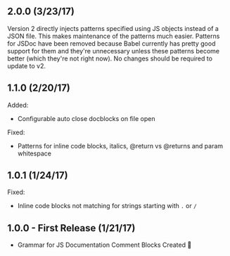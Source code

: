 ## 2.0.0 (3/23/17)
Version 2 directly injects patterns specified using JS objects instead of a JSON file.
This makes maintenance of the patterns much easier. Patterns for JSDoc have been
removed because Babel currently has pretty good support for them and they're
unnecessary unless these patterns become better (which they're not right now). No
changes should be required to update to v2.

## 1.1.0 (2/20/17)
Added:
- Configurable auto close docblocks on file open

Fixed:
- Patterns for inline code blocks, italics, @return vs @returns and param whitespace

## 1.0.1 (1/24/17)
Fixed:
- Inline code blocks not matching for strings starting with `.` or `/`

## 1.0.0 - First Release (1/21/17)
- Grammar for JS Documentation Comment Blocks Created 🎉
